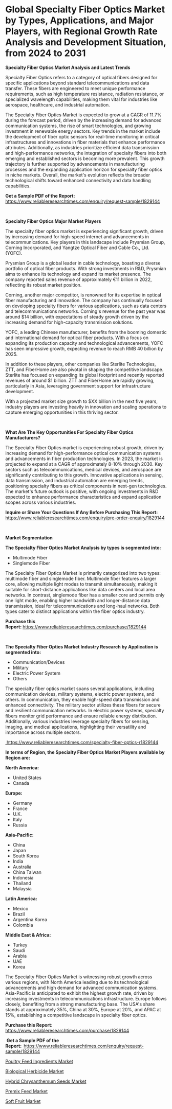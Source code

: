 <p><h1>Global Specialty Fiber Optics Market by Types, Applications, and Major Players, with Regional Growth Rate Analysis and Development Situation, from 2024 to 2031</h1></p><p><strong>Specialty Fiber Optics Market Analysis and Latest Trends</strong></p>
<p><p>Specialty Fiber Optics refers to a category of optical fibers designed for specific applications beyond standard telecommunications and data transfer. These fibers are engineered to meet unique performance requirements, such as high temperature resistance, radiation resistance, or specialized wavelength capabilities, making them vital for industries like aerospace, healthcare, and industrial automation. </p><p>The Specialty Fiber Optics Market is expected to grow at a CAGR of 11.7% during the forecast period, driven by the increasing demand for advanced communication systems, the rise of smart technologies, and growing investment in renewable energy sectors. Key trends in the market include the development of fiber optic sensors for real-time monitoring in critical infrastructures and innovations in fiber materials that enhance performance attributes. Additionally, as industries prioritize efficient data transmission and high-performance networks, the integration of specialty fibers into both emerging and established sectors is becoming more prevalent. This growth trajectory is further supported by advancements in manufacturing processes and the expanding application horizon for specialty fiber optics in niche markets. Overall, the market's evolution reflects the broader technological shifts toward enhanced connectivity and data handling capabilities.</p></p>
<p><strong>Get a Sample PDF of the Report:&nbsp;</strong> <a href="https://www.reliableresearchtimes.com/enquiry/request-sample/1829144?utm_campaign=1486&utm_medium=2&utm_source=Github&utm_content=ia&utm_term=15102024&utm_id=specialty-fiber-optics">https://www.reliableresearchtimes.com/enquiry/request-sample/1829144</a></p>
<p>&nbsp;</p>
<p><strong>Specialty Fiber Optics Major Market Players</strong></p>
<p><p>The specialty fiber optics market is experiencing significant growth, driven by increasing demand for high-speed internet and advancements in telecommunications. Key players in this landscape include Prysmian Group, Corning Incorporated, and Yangtze Optical Fiber and Cable Co., Ltd. (YOFC).</p><p>Prysmian Group is a global leader in cable technology, boasting a diverse portfolio of optical fiber products. With strong investments in R&D, Prysmian aims to enhance its technology and expand its market presence. The company reported sales revenue of approximately €11 billion in 2022, reflecting its robust market position.</p><p>Corning, another major competitor, is renowned for its expertise in optical fiber manufacturing and innovation. The company has continually focused on developing specialty fibers for various applications, such as data centers and telecommunications networks. Corning's revenue for the past year was around $14 billion, with expectations of steady growth driven by the increasing demand for high-capacity transmission solutions.</p><p>YOFC, a leading Chinese manufacturer, benefits from the booming domestic and international demand for optical fiber products. With a focus on expanding its production capacity and technological advancements, YOFC has seen impressive growth, expecting revenue to reach RMB 40 billion by 2025.</p><p>In addition to these players, other companies like Sterlite Technologies, ZTT, and FiberHome are also pivotal in shaping the competitive landscape. Sterlite has focused on expanding its global footprint and recently reported revenues of around $1 billion. ZTT and FiberHome are rapidly growing, particularly in Asia, leveraging government support for infrastructure development.</p><p>With a projected market size growth to $XX billion in the next five years, industry players are investing heavily in innovation and scaling operations to capture emerging opportunities in this thriving sector.</p></p>
<p>&nbsp;</p>
<p><strong>What Are The Key Opportunities For Specialty Fiber Optics Manufacturers?</strong></p>
<p><p>The Specialty Fiber Optics market is experiencing robust growth, driven by increasing demand for high-performance optical communication systems and advancements in fiber production technologies. In 2023, the market is projected to expand at a CAGR of approximately 8-10% through 2030. Key sectors such as telecommunications, medical devices, and aerospace are significantly contributing to this growth. Innovative applications in sensing, data transmission, and industrial automation are emerging trends, positioning specialty fibers as critical components in next-gen technologies. The market's future outlook is positive, with ongoing investments in R&D expected to enhance performance characteristics and expand application scopes across various industries.</p></p>
<p><strong>Inquire or Share Your Questions If Any Before Purchasing This Report:</strong> <a href="https://www.reliableresearchtimes.com/enquiry/pre-order-enquiry/1829144?utm_campaign=1486&utm_medium=2&utm_source=Github&utm_content=ia&utm_term=15102024&utm_id=specialty-fiber-optics">https://www.reliableresearchtimes.com/enquiry/pre-order-enquiry/1829144</a></p>
<p>&nbsp;</p>
<p><strong>Market Segmentation</strong></p>
<p><strong>The Specialty Fiber Optics Market Analysis by types is segmented into:</strong></p>
<p><ul><li>Multimode Fiber</li><li>Singlemode Fiber</li></ul></p>
<p><p>The Specialty Fiber Optics Market is primarily categorized into two types: multimode fiber and singlemode fiber. Multimode fiber features a larger core, allowing multiple light modes to transmit simultaneously, making it suitable for short-distance applications like data centers and local area networks. In contrast, singlemode fiber has a smaller core and permits only one light mode, enabling higher bandwidth and longer-distance data transmission, ideal for telecommunications and long-haul networks. Both types cater to distinct applications within the fiber optics industry.</p></p>
<p><strong>Purchase this Report:&nbsp;</strong><a href="https://www.reliableresearchtimes.com/purchase/1829144?utm_campaign=1486&utm_medium=2&utm_source=Github&utm_content=ia&utm_term=15102024&utm_id=specialty-fiber-optics">https://www.reliableresearchtimes.com/purchase/1829144</a></p>
<p>&nbsp;</p>
<p><strong>The Specialty Fiber Optics Market Industry Research by Application is segmented into:</strong></p>
<p><ul><li>Communication/Devices</li><li>Military</li><li>Electric Power System</li><li>Others</li></ul></p>
<p><p>The specialty fiber optics market spans several applications, including communication devices, military systems, electric power systems, and others. In communication, they enable high-speed data transmission and enhanced connectivity. The military sector utilizes these fibers for secure and resilient communication networks. In electric power systems, specialty fibers monitor grid performance and ensure reliable energy distribution. Additionally, various industries leverage specialty fibers for sensing, imaging, and medical applications, highlighting their versatility and importance across multiple sectors.</p></p>
<p><a href="https://www.reliableresearchtimes.com/specialty-fiber-optics-r1829144?utm_campaign=1486&utm_medium=2&utm_source=Github&utm_content=ia&utm_term=15102024&utm_id=specialty-fiber-optics">&nbsp;https://www.reliableresearchtimes.com/specialty-fiber-optics-r1829144</a></p>
<p><strong>In terms of Region, the Specialty Fiber Optics Market Players available by Region are:</strong></p>
<p>
    <p> <strong> North America: </strong>
        <ul>
            <li>United States</li>
            <li>Canada</li>
        </ul>
        </p> 
    <p> <strong> Europe: </strong>
        <ul>
            <li>Germany</li>
            <li>France</li>
            <li>U.K.</li>
            <li>Italy</li>
            <li>Russia</li>
        </ul>
        </p> 
    <p> <strong> Asia-Pacific: </strong>
        <ul>
            <li>China</li>
            <li>Japan</li>
            <li>South Korea</li>
            <li>India</li>
            <li>Australia</li>
            <li>China Taiwan</li>
            <li>Indonesia</li>
            <li>Thailand</li>
            <li>Malaysia</li>
        </ul>
        </p> 
    <p> <strong> Latin America: </strong>
        <ul>
            <li>Mexico</li>
            <li>Brazil</li>
            <li>Argentina Korea</li>
            <li>Colombia</li>
        </ul>
        </p> 
    <p> <strong> Middle East & Africa: </strong>
        <ul>
            <li>Turkey</li>
            <li>Saudi</li>
            <li>Arabia</li>
            <li>UAE</li>
            <li>Korea</li>
        </ul>
    </p>
    </p>
<p><p>The Specialty Fiber Optics Market is witnessing robust growth across various regions, with North America leading due to its technological advancements and high demand for advanced communication systems. Asia-Pacific is anticipated to exhibit the highest growth rate, driven by increasing investments in telecommunications infrastructure. Europe follows closely, benefiting from a strong manufacturing base. The USA's share stands at approximately 35%, China at 30%, Europe at 20%, and APAC at 15%, establishing a competitive landscape in specialty fiber optics.</p></p>
<p><strong>Purchase this Report: </strong><a href="https://www.reliableresearchtimes.com/purchase/1829144?utm_campaign=1486&utm_medium=2&utm_source=Github&utm_content=ia&utm_term=15102024&utm_id=specialty-fiber-optics">https://www.reliableresearchtimes.com/purchase/1829144</a></p>
<p>&nbsp;<strong>Get a Sample PDF of the Report:&nbsp;&nbsp;</strong><a href="https://www.reliableresearchtimes.com/enquiry/request-sample/1829144?utm_campaign=1486&utm_medium=2&utm_source=Github&utm_content=ia&utm_term=15102024&utm_id=specialty-fiber-optics">https://www.reliableresearchtimes.com/enquiry/request-sample/1829144</a></p>
<p><strong></strong></p>
<p><p><a href="https://www.linkedin.com/pulse/poultry-feed-ingredients-market-global-regional-analysis-dfipe?utm_campaign=1486&utm_medium=2&utm_source=Github&utm_content=ia&utm_term=15102024&utm_id=specialty-fiber-optics">Poultry Feed Ingredients Market</a></p><p><a href="https://www.linkedin.com/pulse/global-biological-herbicide-industry-analysis-share-growth-cphwe?utm_campaign=1486&utm_medium=2&utm_source=Github&utm_content=ia&utm_term=15102024&utm_id=specialty-fiber-optics">Biological Herbicide Market</a></p><p><a href="https://www.linkedin.com/pulse/hybrid-chrysanthemum-seeds-market-navigating-challenges-5iube?utm_campaign=1486&utm_medium=2&utm_source=Github&utm_content=ia&utm_term=15102024&utm_id=specialty-fiber-optics">Hybrid Chrysanthemum Seeds Market</a></p><p><a href="https://www.linkedin.com/pulse/premix-feed-market-global-regional-analysis-focus-end-idg7e?utm_campaign=1486&utm_medium=2&utm_source=Github&utm_content=ia&utm_term=15102024&utm_id=specialty-fiber-optics">Premix Feed Market</a></p><p><a href="https://www.linkedin.com/pulse/navigating-global-soft-fruit-market-from-trends-strategy-7grze?utm_campaign=1486&utm_medium=2&utm_source=Github&utm_content=ia&utm_term=15102024&utm_id=specialty-fiber-optics">Soft Fruit Market</a></p></p>